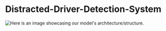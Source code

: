 # Distracted-Driver-Detection-System
![Here is an image showcasing our model's architecture/structure.](images/your_image.png)

